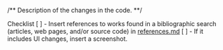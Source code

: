 /**
Description of the changes in the code.
**/

Checklist
[ ] - Insert references to works found in a bibliographic search (articles, web pages, and/or source code) in [references.md](References.md)
[ ] - If it includes UI changes, insert a screenshot.